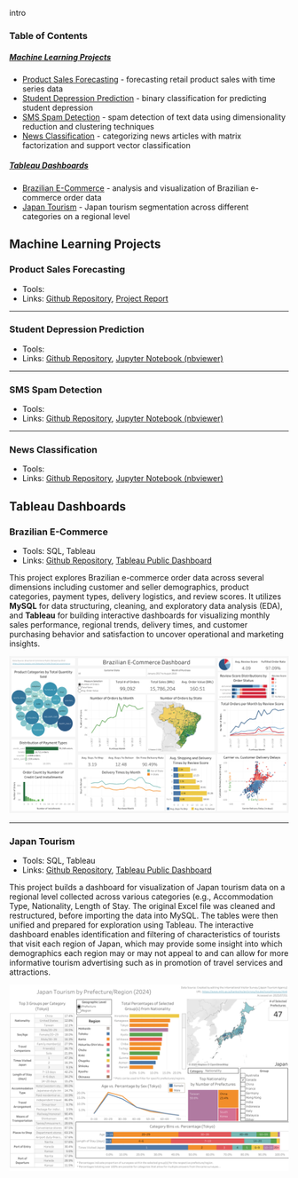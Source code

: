 intro

### Table of Contents
##### [Machine Learning Projects](#machine-learning-projects)
  - [Product Sales Forecasting](#product-sales-forecasting) - forecasting retail product sales with time series data
  - [Student Depression Prediction](#student-depression-prediction) - binary classification for predicting student depression
  - [SMS Spam Detection](#sms-spam-detection) - spam detection of text data using dimensionality reduction and clustering techniques
  - [News Classification](#news-classification) - categorizing news articles with matrix factorization and support vector classification
##### [Tableau Dashboards](#tableau-dashboards)
  - [Brazilian E-Commerce](#brazilian-e-commerce) - analysis and visualization of Brazilian e-commerce order data 
  - [Japan Tourism](#japan-tourism) - Japan tourism segmentation across different categories on a regional level

## Machine Learning Projects

### Product Sales Forecasting
- Tools:
- Links: <a href="https://github.com/isaacjeon/product_sales_forecasting" target="_blank">Github Repository</a>, <a href="https://isaacjeon.github.io/portfolio/assets/sales_forecasting_report.pdf" target="_blank">Project Report</a><br>

***

### Student Depression Prediction
- Tools:
- Links: <a href="https://github.com/isaacjeon/depression-prediction" target="_blank">Github Repository</a>, <a href="https://nbviewer.org/github/isaacjeon/depression-prediction/blob/main/depression-prediction.ipynb" target="_blank">Jupyter Notebook (nbviewer)</a><br>

***

### SMS Spam Detection
- Tools:
- Links: <a href="https://github.com/isaacjeon/spam_detection" target="_blank">Github Repository</a>, <a href="https://nbviewer.org/github/isaacjeon/spam_detection/blob/main/sms-spam-detection.ipynb" target="_blank">Jupyter Notebook (nbviewer)</a><br>

***

### News Classification
- Tools:
- Links: <a href="https://github.com/isaacjeon/news_classification" target="_blank">Github Repository</a>, <a href="https://nbviewer.org/github/isaacjeon/news_classification/blob/main/bbc-news-classification-nmf-and-linearsvc.ipynb" target="_blank">Jupyter Notebook (nbviewer)</a><br>


## Tableau Dashboards

### Brazilian E-Commerce
- Tools: SQL, Tableau
- Links: <a href="https://github.com/isaacjeon/brazilian_ecommerce" target="_blank">Github Repository</a>, <a href="https://public.tableau.com/views/BrazilianE-Commerce_17547219521680/Dashboard1?:language=en-US&publish=yes&:sid=&:redirect=auth&:display_count=n&:origin=viz_share_link" target="_blank">Tableau Public Dashboard</a><br>

This project explores Brazilian e-commerce order data across several dimensions including customer and seller demographics, product categories, payment types, delivery logistics, and review scores. It utilizes **MySQL** for data structuring, cleaning, and exploratory data analysis (EDA), and **Tableau** for building interactive dashboards for visualizing monthly sales performance, regional trends, delivery times, and customer purchasing behavior and satisfaction to uncover operational and marketing insights.

![](/assets/brazilian_ecommerce_dashboard.png)

***

### Japan Tourism
- Tools: SQL, Tableau
- Links: <a href="https://github.com/isaacjeon/japan-tourism-segmentation" target="_blank">Github Repository</a>, <a href="https://public.tableau.com/views/JapanTourismbyPrefectureRegion/Dashboard?:language=en-US&publish=yes&:sid=&:redirect=auth&:display_count=n&:origin=viz_share_link" target="_blank">Tableau Public Dashboard</a><br>

This project builds a dashboard for visualization of Japan tourism data on a regional level collected across various categories (e.g., Accommodation Type, Nationality, Length of Stay. The original Excel file was cleaned and restructured, before importing the data into MySQL. The tables were then unified and prepared for exploration using Tableau. The interactive dashboard enables identification and filtering of characteristics of tourists that visit each region of Japan, which may provide some insight into which demographics each region may or may not appeal to and can allow for more informative tourism advertising such as in promotion of travel services and attractions.

![](/assets/japan_tourism_dashboard.png)
